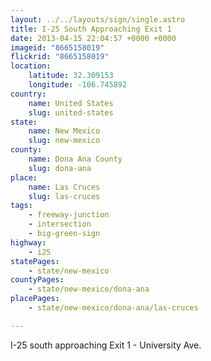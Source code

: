```yaml
---
layout: ../../layouts/sign/single.astro
title: I-25 South Approaching Exit 1
date: 2013-04-15 22:04:57 +0000 +0000
imageid: "8665158019"
flickrid: "8665158019"
location:
    latitude: 32.309153
    longitude: -106.745892
country:
    name: United States
    slug: united-states
state:
    name: New Mexico
    slug: new-mexico
county:
    name: Dona Ana County
    slug: dona-ana
place:
    name: Las Cruces
    slug: las-cruces
tags:
    - freeway-junction
    - intersection
    - big-green-sign
highway:
    - i25
statePages:
    - state/new-mexico
countyPages:
    - state/new-mexico/dona-ana
placePages:
    - state/new-mexico/dona-ana/las-cruces

---
```

I-25 south approaching Exit 1 - University Ave.